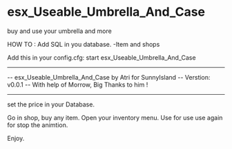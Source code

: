 # esx_Useable_Umbrella_And_Case
buy and use your umbrella and more

HOW TO : 
Add SQL in you database.
-Item and shops

Add this in your config.cfg:
start esx_Useable_Umbrella_And_Case

------
-- esx_Useable_Umbrella_And_Case by Atri for SunnyIsland
-- Verstion: v0.0.1
-- With help of Morrow, Big Thanks to him !

------

set the price in your Database.

Go in shop, buy any item.
Open your inventory menu.
Use for use
use again for stop the animtion.

Enjoy.
